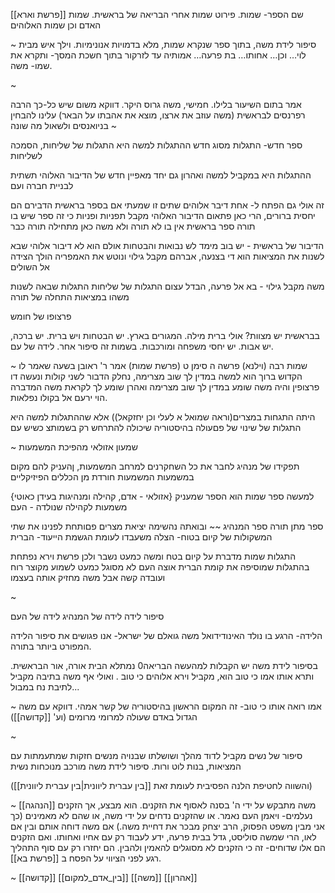  [[פרשת וארא]]
שם הספר- שמות. פירוט שמות אחרי הבריאה של בראשית. שמות האדם
וכן שמות האלוהים

~
סיפור לידת משה, בתוך ספר שנקרא שמות, מלא בדמויות אנונימיות.
וילך איש מבית לוי… וכן… אחותו… בת פרעה… אמותיה
עד לזרקור בתוך חשכת המסך- ותקרא את שמו-
משה.

~

אמר בתום השיעור בלילו. חמישי, משה גרוס היקר.
דווקא משום שיש כל-כך הרבה רפרנסים לבראשית (משה עוזב את ארצו, מוצא את אהבתו על הבאר)
עלינו להבחין בניואנסים ולשאול מה שונה 
~


ספר חדש- התגלות מסוג חדש
ההתגלות למשה היא התגלות של שליחות, הסמכה לשליחות

ההתגלות היא במקביל למשה ואהרון גם יחד
מאפיין חדש של הדיבור האלוהי
תשתית לבניית חברה ועם

זה אולי גם הפתח ל- אחת דיבר אלוהים שתים זו שמעתי
אם בספר בראשית הדבירם הם יחסית ברורים, הרי כאן פתאום הדיבור האלוהי מקבל תפניות ופניות
כי זה ספר שיש בו תורה
ספר בראשית אין בו לא תורה ולא משה
כאן מתחילה תורה כבר

הדיבור של בראשית - יש בוב מימד לש נבואות והבטחות
אולם הוא לא דיבור אלוהי שבא לשנות את המציאות
הוא די בצנעה, אברהם מקבל גילוי ונוטש את האמפריה הולך הצידה
אל השולים

משה מקבל גילוי - בא אל פרעה, הבדל עצום
התגלות של שליחות
התגלות שבאה לשנות משהו במציאות
התחלה של תורה

פרצופו של חומש

בבראשית יש מצוות? אולי ברית מילה. המגורים בארץ. יש הבטחות ויש ברית. יש ברכה, יש אבות. יש יחסי משפחה ומורכבות.
בשמות זה סיפור אחר. לידה של עם. 

~
שמות רבה (וילנא) פרשה ה סימן ט (פרשת שמות)
אמר ר' ראובן בשעה שאמר לו הקדוש ברוך הוא למשה במדין לך שוב מצרימה, נחלק הדבור לשני קולות ונעשה דו פרצופין והיה משה שומע במדין לך שוב מצרימה ואהרן שומע לך לקראת משה המדברה הוי ירעם אל בקולו נפלאות. 

היתה התגחות במצרים(וראה שמואל א לעלי
וכן יחזקאל))
אלא שההתגלות למשה היא התגלות של שינוי
של פםעולה בהיסטוריה
שיכולה להתרחש רק בשמותצ
כשיש עם

~
שמעון אזולאי מהפיכת המשמעות

תפקידו של מנהיג לחבר את כל השחקרנים למרחב המשמעות, ןהעניק להם מקום במשמעות
המשמעות חורדת מן הכללים הפיזיקליים

{אזולאי - אדם, קהילה ומנהיגות בעידן כאוטי}
למעשה ספר שמות הוא הספר שמעניק משמעות לקהילה שנולדה - העם

ספר מתן תורה
ספר המנהיג
~~
ובואתה נהשימה יציאת מצרים פםותחת לפנינו את שתי המשקולות של קיום בטוח- הצלה משעבדו
לעומת הגשמת הייעוד- הברית

התגלות שמות מדברת על קיום בטח
ומשה כמעט נשבר
ולכן פרשת וירא נפתחת בהתגלות שמוסיפה את קומת הברית
אוצה העם לא מסוגל כמעט לשמוע
מקוצר רוח ועובדה קשה
אבל משה מחזיק אותה בעצמו

~

סיפור לידה
לידה של המנהיג
לידה של העם

הלידה- הרגע בו נולד האינודידואל
משה גואלם של ישראל- אנו פגושים את סיפור הלידה המפורט ביותר בתורה.

בסיפור לידת משה יש הקבלות למהעשה הבריאה0 נמתלא הבית אורה, אור הבראשית. ותרא אותו אמו כי טוב הוא, מקביל וירא אלוהים כי טוב . ואולי אף משה בתיבה מקביל לתיבת נח במבול...

~
אמו רואה אותו כי טוב-
זה המקום הראשון בהיסטוריה של קשר אמהי. דווקא עם משה הגדול באדם שעולה למרומי מרומים (וע' [[קדושה]])

~

סיפור של נשים
מקביל לדוד מהלך ושושלתו שבנויה מנשים חזקות שמתעמתות עם המציאות, בנות לוט ורות.
סיפור לידת משה מורכב מנוכחות נשית

(והשווה לחטיפת הלנה הפסיבית לעומת זאת [[בין עברית ליוונית|בין עברית ליוונית]])


~
[[הנהגה]]
משה מתבקש על ידי ה' בסנה לאסוף את הזקנים. הוא מבצע, אך הזקנים נעלמים- ויאמן העם נאמר.
או שהזקנים נדחים על ידי משה,
או שהם לא מאמינים (כך אני מבין משפט הפסוק, הרב יצחק מבכר את דחיית משה.)
אם משה דוחה אותם ובין אם לאו, הרי שמשה סוליסט, גדל בבית פרעה, ידע לעבוד רק עם אחיו ואחותו.
ואם הזקנים הם אלו שדוחים- זה כי הזקנים לא מסוגלים להאמין ולהבין. הם יחזרו רק עם סוף התהליך רגע לפני הציווי על הפסח ב [[פרשת בא]].

~
[[קדושה]]
[[בין_אדם_למקום]]
[[משה]]
[[אהרון]]
